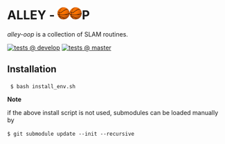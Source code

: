 <!-- title -->
# ALLEY - <img src="./tests/test_data/bball.jpeg" alt="o" width="28"/><img src="./tests/test_data/bball.jpeg" alt="o" width="28"/>P

*alley-oop* is a collection of SLAM routines.

[![tests @ develop](https://github.com/aimi-lab/alley-oop/workflows/tests/badge.svg?branch=develop&event=push)](https://github.com/aimi-lab/alley-oop/actions/workflows/tests.yaml)
[![tests @ master](https://github.com/aimi-lab/alley-oop/workflows/tests/badge.svg?branch=master&event=push)](https://github.com/aimi-lab/alley-oop/actions/workflows/tests.yaml)

## Installation

``` $ bash install_env.sh```

**Note**

if the above install script is not used, submodules can be loaded manually by

``` $ git submodule update --init --recursive ```
